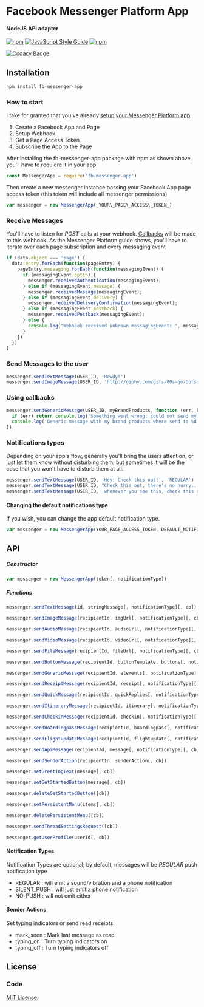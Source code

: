 # Facebook Messenger Platform App

#### NodeJS API adapter

[![npm](https://img.shields.io/npm/v/npm.svg)](https://www.npmjs.com/package/fb-messenger-app) [![JavaScript Style Guide](https://img.shields.io/badge/code%20style-standard-brightgreen.svg)](http://standardjs.com/) [![npm](https://img.shields.io/github/license/mashape/apistatus.svg)](LICENSE)

[![Codacy Badge](https://api.codacy.com/project/badge/Grade/e49cfaf866174e5fa9053cc2e894927f)](https://www.codacy.com/app/charlesaraya/fb-messenger-app?utm_source=github.com&amp;utm_medium=referral&amp;utm_content=charlesaraya/fb-messenger-app&amp;utm_campaign=Badge_Grade)

## Installation

```bash
npm install fb-messenger-app
```

### How to start

I take for granted that you've already [setup your Messenger Platform app](https://developers.facebook.com/docs/messenger-platform/quickstart):

1. Create a Facebook App and Page
2. Setup Webhook
3. Get a Page Access Token
4. Subscribe the App to the Page

After installing the fb-messenger-app package with npm as shown above, you'll have to requiere it in your app

```js
const MessengerApp = require('fb-messenger-app')
```

Then create a new messenger instance passing your Facebook App page access token (this token will include all messenger permissions)

```js
var messenger = new MessengerApp(_YOUR\_PAGE\_ACCESS\_TOKEN_)
```

### Receive Messages

You'll have to listen for _POST_ calls at your webhook. [Callbacks](https://developers.facebook.com/docs/messenger-platform/webhook-reference#format) will be made to this webhook. As the Messenger Platform guide shows, you'll have to iterate over each page subscription and every messaging event

```js
if (data.object === 'page') {
  data.entry.forEach(function(pageEntry) {
    pageEntry.messaging.forEach(function(messagingEvent) {
      if (messagingEvent.optin) {
        messenger.receivedAuthentication(messagingEvent);
      } else if (messagingEvent.message) {
        messenger.receivedMessage(messagingEvent);
      } else if (messagingEvent.delivery) {
        messenger.receivedDeliveryConfirmation(messagingEvent);
      } else if (messagingEvent.postback) {
        messenger.receivedPostback(messagingEvent);
      } else {
        console.log("Webhook received unknown messagingEvent: ", messagingEvent);
      }
    })
  })
}
```

### Send Messages to the user

```js
messenger.sendTextMessage(USER_ID, 'Howdy!')
messenger.sendImageMessage(USER_ID, 'http://giphy.com/gifs/80s-go-bots-go-bots-wiNiBviTrV6ww')
```

### Using callbacks

```js
messenger.sendGenericMessage(USER_ID, myBrandProducts, function (err, body) {
  if (err) return console.log('Something went wrong: could not send my brand products')
  console.log('Generic message with my brand products where send to %d', USER_ID)
})
```

### Notifications types

Depending on your app's flow, generally you'll bring the users attention, or just let them know without disturbing them, but sometimes it will be the case that you won't have to disturb them at all.

```js
messenger.sendTextMessage(USER_ID, 'Hey! Check this out!', 'REGULAR')
messenger.sendTextMessage(USER_ID, "Check this out, there's no hurry...", 'SILENT_PUSH')
messenger.sendTextMessage(USER_ID, 'whenever you see this, check this out', 'NO_PUSH')
```
#### Changing the default notifications type

If you wish, you can change the app default notification type.

```js
var messenger = new MessengerApp(YOUR_PAGE_ACCESS_TOKEN, DEFAULT_NOTIFICATION_TYPE)
```

## API

##### Constructor

```js
var messenger = new MessengerApp(token[, notificationType])
```

##### Functions

```js
messenger.sendTextMessage(id, stringMessage[, notificationType][, cb])

messenger.sendImageMessage(recipientId, imgUrl[, notificationType][, cb])

messenger.sendAudioMessage(recipientId, audioUrl[, notificationType][, cb])

messenger.sendVideoMessage(recipientId, videoUrl[, notificationType][, cb])

messenger.sendFileMessage(recipientId, fileUrl[, notificationType][, cb])

messenger.sendButtonMessage(recipientId, buttonTemplate, buttons[, notificationType][, cb])

messenger.sendGenericMessage(recipientId, elements[, notificationType][, cb])

messenger.sendReceiptMessage(recipientId, receipt[, notificationType][, cb])

messenger.sendQuickMessage(recipientId, quickReplies[, notificationType][, cb])

messenger.sendItineraryMessage(recipientId, itinerary[, notificationType][, cb])

messenger.sendCheckinMessage(recipientId, checkin[, notificationType][, cb])

messenger.sendBoardingpassMessage(recipientId, boardingpass[, notificationType][, cb])

messenger.sendFlightupdateMessage(recipientId, flightupdate[, notificationType][, cb])

messenger.sendApiMessage(recipientId, message[, notificationType][, cb])

messenger.sendSenderAction(recipientId, senderAction[, cb])

messenger.setGreetingText(message[, cb])

messenger.setGetStartedButton(message[, cb])

messenger.deleteGetStartedButton([cb])

messenger.setPersistentMenu(items[, cb])

messenger.deletePersistentMenu([cb])

messenger.sendThreadSettingsRequest([cb])

messenger.getUserProfile(userId[, cb])
```

#### Notification Types

Notification Types are optional; by default, messages will be _REGULAR_ push notification type
 - REGULAR : will emit a sound/vibration and a phone notification
 - SILENT_PUSH : will just emit a phone notification
 - NO_PUSH : will not emit either

#### Sender Actions

Set typing indicators or send read receipts.
- mark_seen : Mark last message as read
- typing_on : Turn typing indicators on
- typing_off : Turn typing indicators off

## License

### Code

[MIT License](https://github.com/charlesaraya/fb-messenger-app/blob/master/LICENSE).